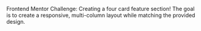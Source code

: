Frontend Mentor Challenge: Creating a four card feature section! The goal is to create a responsive, multi-column layout while matching the provided design.
